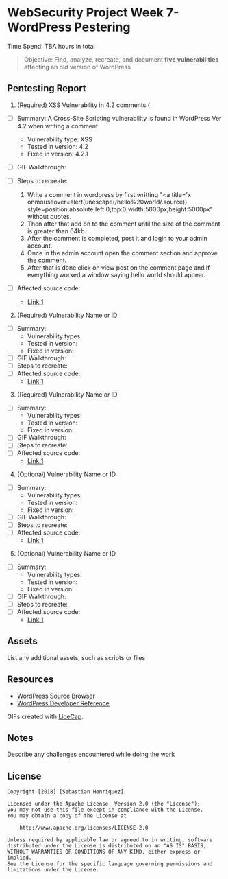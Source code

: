 # WebSecurity Project Week 7- WordPress Pestering

Time Spend: TBA hours in total

> Objective: Find, analyze, recreate, and document **five vulnerabilities** affecting an old version of WordPress

## Pentesting Report

1. (Required) XSS Vulnerability in 4.2 comments (
  - [ ] Summary: A Cross-Site Scripting vulnerability is found in WordPress Ver 4.2 when writing a comment 
    - Vulnerability type: XSS
    - Tested in version: 4.2
    - Fixed in version: 4.2.1
  - [ ] GIF Walkthrough:
  
  - [ ] Steps to recreate:
    1. Write a comment in wordpress by first writting "<a title='x onmouseover=alert(unescape(/hello%20world/.source)) style=position:absolute;left:0;top:0;width:5000px;height:5000px" without quotes.
    2. Then after that add on to the comment until the size of the comment is greater than 64kb.
    3. After the comment is completed, post it and login to your admin account.
    4. Once in the admin account open the comment section and approve the comment.
    5. After that is done click on view post on the comment page and if everything worked a window saying hello world should appear.
  - [ ] Affected source code:
    - [Link 1](https://core.trac.wordpress.org/browser/tags/4.2/src/wp-comments-post.php)
2. (Required) Vulnerability Name or ID
  - [ ] Summary: 
    - Vulnerability types:
    - Tested in version:
    - Fixed in version: 
  - [ ] GIF Walkthrough: 
  - [ ] Steps to recreate: 
  - [ ] Affected source code:
    - [Link 1](https://core.trac.wordpress.org/browser/tags/version/src/source_file.php)
3. (Required) Vulnerability Name or ID
  - [ ] Summary: 
    - Vulnerability types:
    - Tested in version:
    - Fixed in version: 
  - [ ] GIF Walkthrough: 
  - [ ] Steps to recreate: 
  - [ ] Affected source code:
    - [Link 1](https://core.trac.wordpress.org/browser/tags/version/src/source_file.php)
4. (Optional) Vulnerability Name or ID
  - [ ] Summary: 
    - Vulnerability types:
    - Tested in version:
    - Fixed in version: 
  - [ ] GIF Walkthrough: 
  - [ ] Steps to recreate: 
  - [ ] Affected source code:
    - [Link 1](https://core.trac.wordpress.org/browser/tags/version/src/source_file.php)
5. (Optional) Vulnerability Name or ID
  - [ ] Summary: 
    - Vulnerability types:
    - Tested in version:
    - Fixed in version: 
  - [ ] GIF Walkthrough: 
  - [ ] Steps to recreate: 
  - [ ] Affected source code:
    - [Link 1](https://core.trac.wordpress.org/browser/tags/version/src/source_file.php) 

## Assets

List any additional assets, such as scripts or files

## Resources

- [WordPress Source Browser](https://core.trac.wordpress.org/browser/)
- [WordPress Developer Reference](https://developer.wordpress.org/reference/)

GIFs created with [LiceCap](http://www.cockos.com/licecap/).

## Notes

Describe any challenges encountered while doing the work

## License

    Copyright [2018] [Sebastian Henriquez]

    Licensed under the Apache License, Version 2.0 (the "License");
    you may not use this file except in compliance with the License.
    You may obtain a copy of the License at

        http://www.apache.org/licenses/LICENSE-2.0

    Unless required by applicable law or agreed to in writing, software
    distributed under the License is distributed on an "AS IS" BASIS,
    WITHOUT WARRANTIES OR CONDITIONS OF ANY KIND, either express or implied.
    See the License for the specific language governing permissions and
    limitations under the License.
